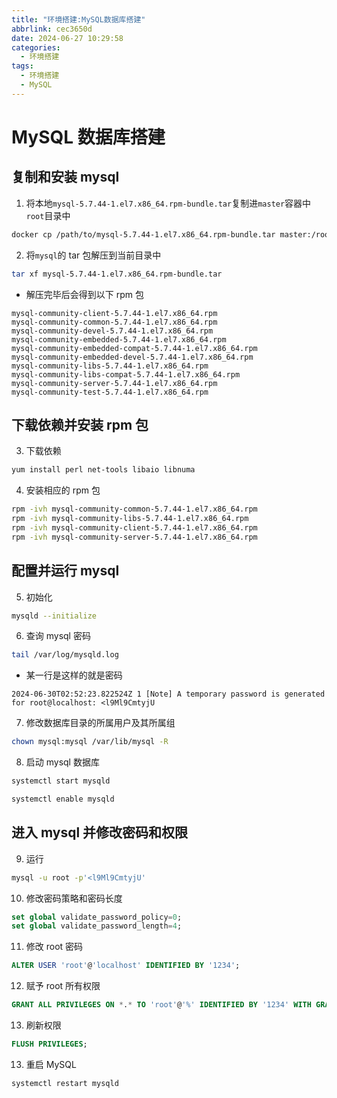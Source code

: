 ```yaml
---
title: "环境搭建:MySQL数据库搭建"
abbrlink: cec3650d
date: 2024-06-27 10:29:58
categories:
  - 环境搭建
tags:
  - 环境搭建
  - MySQL
---
```


# MySQL 数据库搭建

## 复制和安装 mysql

1. 将本地`mysql-5.7.44-1.el7.x86_64.rpm-bundle.tar`复制进`master`容器中`root`目录中

```bash
docker cp /path/to/mysql-5.7.44-1.el7.x86_64.rpm-bundle.tar master:/root
```

2. 将`mysql`的 tar 包解压到当前目录中

```bash
tar xf mysql-5.7.44-1.el7.x86_64.rpm-bundle.tar
```

- 解压完毕后会得到以下 rpm 包

```
mysql-community-client-5.7.44-1.el7.x86_64.rpm
mysql-community-common-5.7.44-1.el7.x86_64.rpm
mysql-community-devel-5.7.44-1.el7.x86_64.rpm
mysql-community-embedded-5.7.44-1.el7.x86_64.rpm
mysql-community-embedded-compat-5.7.44-1.el7.x86_64.rpm
mysql-community-embedded-devel-5.7.44-1.el7.x86_64.rpm
mysql-community-libs-5.7.44-1.el7.x86_64.rpm
mysql-community-libs-compat-5.7.44-1.el7.x86_64.rpm
mysql-community-server-5.7.44-1.el7.x86_64.rpm
mysql-community-test-5.7.44-1.el7.x86_64.rpm
```

## 下载依赖并安装 rpm 包

3. 下载依赖

```bash
yum install perl net-tools libaio libnuma
```

4. 安装相应的 rpm 包

```bash
rpm -ivh mysql-community-common-5.7.44-1.el7.x86_64.rpm
rpm -ivh mysql-community-libs-5.7.44-1.el7.x86_64.rpm
rpm -ivh mysql-community-client-5.7.44-1.el7.x86_64.rpm
rpm -ivh mysql-community-server-5.7.44-1.el7.x86_64.rpm
```

## 配置并运行 mysql

5. 初始化

```bash
mysqld --initialize
```

6. 查询 mysql 密码

```bash
tail /var/log/mysqld.log
```

- 某一行是这样的就是密码

```
2024-06-30T02:52:23.822524Z 1 [Note] A temporary password is generated for root@localhost: <l9Ml9CmtyjU
```

7. 修改数据库目录的所属用户及其所属组

```bash
chown mysql:mysql /var/lib/mysql -R
```

8. 启动 mysql 数据库

```bash
systemctl start mysqld
```

```bash
systemctl enable mysqld
```

## 进入 mysql 并修改密码和权限

9. 运行

```bash
mysql -u root -p'<l9Ml9CmtyjU'
```

10. 修改密码策略和密码长度

```sql
set global validate_password_policy=0;
set global validate_password_length=4;
```

11. 修改 root 密码

```sql
ALTER USER 'root'@'localhost' IDENTIFIED BY '1234';
```

12. 赋予 root 所有权限

```sql
GRANT ALL PRIVILEGES ON *.* TO 'root'@'%' IDENTIFIED BY '1234' WITH GRANT OPTION;
```

13. 刷新权限

```sql
FLUSH PRIVILEGES;
```

13. 重启 MySQL

```bash
systemctl restart mysqld
```
